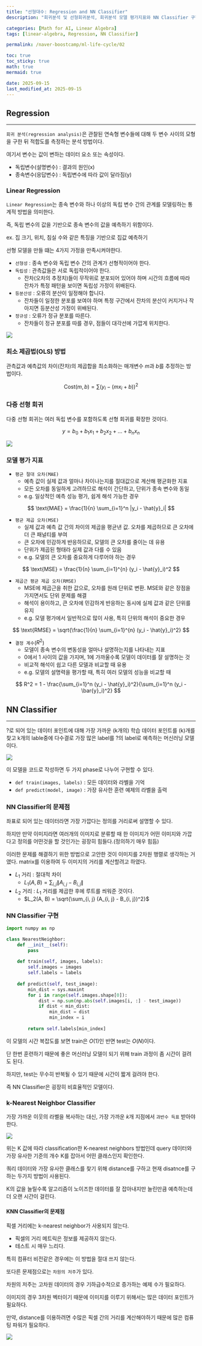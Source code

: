 ```yaml
---
title: "선형대수: Regression and NN Classifier"
description: "회귀분석 및 선형회귀분석, 회귀분석 모델 평가지표와 NN Classifier 구현 코드를 살펴보며 효율적인 알고리즘이 무엇인지에 대한 내용 정리 포스트 입니다."

categories: [Math for AI, Linear Algebra]
tags: [linear-algebra, Regression, NN Classifier]

permalink: /naver-boostcamp/ml-life-cycle/02

toc: true
toc_sticky: true
math: true
mermaid: true

date: 2025-09-15
last_modified_at: 2025-09-15
---
```


## Regression
---------------

`회귀 분석(regression analysis)`은 관찰된 연속형 변수들에 대해 두 변수 사이의 모형을 구한 뒤 적합도를 측정하는 분석 방법이다. 

여기서 변수는 값이 변하는 데이터 요소 또는 속성이다.

- 독립변수(설명변수) : 결과의 원인(x)
- 종속변수(응답변수) : 독립변수에 따라 값이 달라짐(y)

### Linear Regression

`Linear Regression`는 종속 변수와 하나 이상의 독립 변수 간의 관계를 모델링하는 통계적 방법을 의미한다.

즉, 독립 변수의 값을 기반으로 종속 변수의 값을 예측하기 위함이다.

ex. 집 크기, 위치, 침실 수와 같은 특징을 기반으로 집값 예측하기

선형 모델을 만들 떄는 4가지 가정을 만족시켜야한다.

- `선형성` : 종속 변수와 독립 변수 간의 관계가 선형적이어야 한다.
- `독립성` : 관측값들은 서로 독립적이어야 한다.
    - 잔차(오차의 추정치)들이 무작위로 분포되어 있어야 하며 시간의 흐름에 따라 잔차가 특정 패턴을 보이면 독립성 가정이 위배된다.
- `등분산성` : 오류의 분산이 일정해야 합니다.
    - 잔차들이 일정한 분포를 보여야 하며 특정 구간에서 잔차의 분산이 커지거나 작아지면 등분산성 가정이 위배된다.
- `정규성` : 오류가 정규 분포를 따른다.
    - 잔차들이 정규 분포를 따를 경우, 점들이 대각선에 가깝게 위치한다.

<img src="../assets/img/post/naver-boostcamp/linear-regression-assumption.png">

### 최소 제곱법(OLS) 방법

관측값과 예측값의 차이(잔차)의 제곱합을 최소화하는 매개변수 $m$과 $b$를 추정하는 방법이다.

$$
\text{Cost}(m, b) = \sum (y_i - (mx_i + b))^2
$$

### 다중 선형 회귀

다중 선형 회귀는 여러 독립 변수를 포함하도록 선형 회귀를 확장한 것이다.

$$
y = b_0 + b_1x_1 + b_2x_2 + \ldots + b_nx_n
$$

<img src="https://velog.velcdn.com/images%2Fhyesoup%2Fpost%2Fef8fd61b-ee10-4657-9bbf-4a715b4dc454%2Fimage.png">

### 모델 평가 지표

- `평균 절대 오차(MAE)`
    - 예측 값이 실제 값과 얼마나 차이나는지를 절대값으로 계산해 평균화한 지표
    - 모든 오차를 동일하게 고려하므로 해석이 간단하고, 단위가 종속 변수와 동일
    - e.g. 일상적인 예측 성능 평가, 쉽게 해석 가능한 경우

$$
\text{MAE} = \frac{1}{n} \sum_{i=1}^n |y_i - \hat{y}_i|
$$

- `평균 제곱 오차(MSE)`
    - 실제 값과 예측 값 간의 차이의 제곱을 평균낸 값. 오차를 제곱하므로 큰 오차에 더 큰 패널티를 부여
    - 큰 오차에 민감하게 반응하므로, 모델의 큰 오차를 줄이는 데 유용
    - 단위가 제곱된 형태라 실제 값과 다를 수 있음
    - e.g. 모델의 큰 오차를 중요하게 다루어야 하는 경우


$$
\text{MSE} = \frac{1}{n} \sum_{i=1}^{n} (y_i - \hat{y}_i)^2
$$

- `제곱근 평균 제곱 오차(RMSE)`
    - MSE에 제곱근을 취한 값으로, 오차를 원래 단위로 변환. MSE와 같은 장점을 가지면서도 단위 문제를 해결
    - 해석이 용이하고, 큰 오차에 민감하게 반응하는 동시에 실제 값과 같은 단위를 유지
    - e.g. 모델 평가에서 일반적으로 많이 사용, 특히 단위의 해석이 중요한 경우

$$
\text{RMSE} = \sqrt{\frac{1}{n} \sum_{i=1}^{n} (y_i - \hat{y}_i)^2}
$$

- `결정 계수`($R^2$)
    - 모델이 종속 변수의 변동성을 얼마나 설명하는지를 나타내는 지표
    - 0에서 1 사이의 값을 가지며, 1에 가까울수록 모델이 데이터를 잘 설명하는 것
    - 비교적 해석이 쉽고 다른 모델과 비교할 때 유용
    - e.g. 모델의 설명력을 평가할 때, 특히 여러 모델의 성능을 비교할 때

$$
R^2 = 1 - \frac{\sum_{i=1}^n (y_i - \hat{y}_i)^2}{\sum_{i=1}^n (y_i - \bar{y}_i)^2}
$$

## NN Classifier
------------------

?로 되어 있는 데이터 포인트에 대해 가장 가까운 (k개의) 학습 데이터 포인트를 (k)개를 찾고 k개의 lable중에 다수결로 가장 많은 label를 ?의 label로 예측하는 머신러닝 모델이다.

<img src="https://velog.velcdn.com/images/sin12345jk/post/66c702d6-26c4-493d-a9c7-53a7a13b0bec/image.png">

이 모델을 코드로 작성하면 두 가지 phase로 나누어 구현할 수 있다.

- `def train(images, labels)` : 모든 데이터와 라벨을 기억
- `def predict(model, image)` : 가장 유사한 훈련 예제의 라벨을 출력 

### NN Classifier의 문제점

좌표로 되어 있는 데이터라면 가장 가깝다는 정의를 거리로써 설명할 수 있다.

하지만 만약 이미지라면 여러개의 이미지로 분류할 때 한 이미지가 어떤 이미지와 가깝다고 정의를 어떤것을 할 것인가는 굉장히 힘들다.(정의하기 매우 힘듬)

이러한 문제를 해결하기 위한 방법으로 고안한 것이 이미지를 2차원 행렬로 생각하는 거였다. matrix를 이용하여 두 이미지의 거리를 계산할려고 하였다.

- $L_1$ 거리 : 절대적 차이
    - $L_1(A, B) = \sum_{i, j} \|A_{i, j} - B_{i, j}\|$
- $L_2$ 거리 : $L_1$ 거리를 제곱한 후에 루트를 씌워준 것이다.
    - $L_2(A, B) = \sqrt{\sum_{i, j} (A_{i, j} - B_{i, j})^2}$

### NN Classifier 구현

```python
import numpy as np

class NearestNeighbor:
    def __init__(self):
        pass
    
    def train(self, images, labels):
        self.images = images
        self.labels = labels
    
    def predict(self, test_image):
        min_dist = sys.maxint
        for i in range(self.images.shape[0]):
            dist = np.sum(np.abs(self.images[i, :] - test_image))
            if dist < min_dist:
                min_dist = dist
                min_index = i
        
        return self.labels[min_index]
```


이 모델의 시간 복잡도를 보면 train은 $O(1)$인 반면 test는 $O(N)$이다.

단 한번 훈련하기 때문에 좋은 머신러닝 모델이 되기 위해 train 과정이 좀 시간이 걸려도 된다. 

하지만, test는 무수히 반복될 수 있기 때문에 시간이 짧게 걸려야 한다.

즉 NN Classifier은 굉장히 비효율적인 모델이다.


### k-Nearest Neighbor Classifier

가장 가까운 이웃의 라벨을 복사하는 대신, 가장 가까운 $k$개 지점에서 `과반수 득표` 받아야 한다.

<img src="https://encrypted-tbn0.gstatic.com/images?q=tbn:ANd9GcTC_k5OsIOU1Xv6-1iD4Tdy88MWlRk0zCJTAQ&s">


위는 K 값에 따라 classification한 K-nearest neighbors 방법인데 query 데이터와 가장 유사한 기준의 개수 K를 잡아서 어떤 클래스인지 확인한다. 

쿼리 데이터와 가장 유사한 클래스를 찾기 위해 distance를 구하고 현재 disatnce를 구하는 두가지 방법이 사용된다. 

K의 값을 늘릴수록 알고리즘이 노이즈한 데이터를 잘 잡아내지만 늘린만큼 예측하는데 더 오랜 시간이 걸린다.

#### KNN Classifier의 문제점

픽셀 거리에는 k-nearest neighbor가 사용되지 않는다.

- 픽셀의 거리 메트릭은 정보를 제공하지 않는다.
- 테스트 시 매우 느리다.

특히 컴퓨터 비전같은 경우에는 이 방법을 절대 쓰지 않는다.

또다른 문제점으로는 `차원의 저주`가 있다.

차원의 저주는 고차원 데이터의 경우 기하급수적으로 증가하는 예제 수가 필요하다.

이미지의 경우 3차원 벡터이기 때문에 이미지를 이루기 위해서는 많은 데이터 포인트가 필요하다. 

만약, distance를 이용하려면 수많은 픽셀 간의 거리를 계산해야하기 때문에 많은 컴퓨팅 파워가 필요하다.

<img src="https://img1.daumcdn.net/thumb/R720x0.q80/?scode=mtistory2&fname=https%3A%2F%2Ft1.daumcdn.net%2Fcfile%2Ftistory%2F99BFBF425DBFA8BC2A">